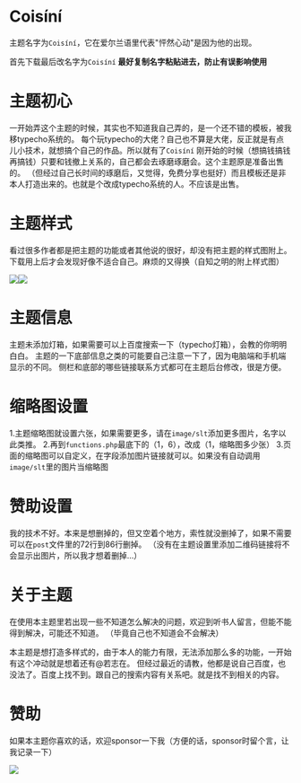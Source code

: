 # Coisíní

主题名字为`Coisíní`，它在爱尔兰语里代表"怦然心动"是因为他的出现。

首先下载最后改名字为`Coisíní` <b>最好复制名字粘贴进去，防止有误影响使用</b>

# 主题初心
一开始弄这个主题的时候，其实也不知道我自己弄的，是一个还不错的模板，被我移typecho系统的。
每个玩typecho的大佬？自己也不算是大佬，反正就是有点儿小技术，就想搞个自己的作品。所以就有了`Coisíní`
刚开始的时候（想搞钱搞钱再搞钱）只要和钱撤上关系的，自己都会去琢磨琢磨会。这个主题原是准备出售的。
（但经过自己长时间的琢磨后，又觉得，免费分享也挺好）而且模板还是非本人打造出来的。也就是个改成typecho系统的人。不应该是出售。

# 主题样式
看过很多作者都是把主题的功能或者其他说的很好，却没有把主题的样式图附上。
下载用上后才会发现好像不适合自己。麻烦的又得换（自知之明的附上样式图）

<img src="https://cdn.jsdelivr.net/gh/wanfengba/tuping/usr/uploads/2021/10/3642454868.png"><img src="https://cdn.jsdelivr.net/gh/wanfengba/tuping/usr/uploads/2021/10/1427335611.png">

# 主题信息
主题未添加灯箱，如果需要可以上百度搜索一下（typecho灯箱），会教的你明明白白。
主题的一下底部信息之类的可能要自己注意一下了，因为电脑端和手机端显示的不同。
侧栏和底部的哪些链接联系方式都可在主题后台修改，很是方便。

# 缩略图设置
1.主题缩略图就设置六张，如果需要更多，请在`image/slt`添加更多图片，名字以此类推。
2.再到`functions.php`最底下的（1，6），改成（1，缩略图多少张）
3.页面的缩略图可以自定义，在字段添加图片链接就可以。如果没有自动调用`image/slt`里的图片当缩略图

# 赞助设置
我的技术不好。本来是想删掉的，但又空着个地方，索性就没删掉了，如果不需要可以在`post`文件里的72行到86行删掉。
（没有在主题设置里添加二维码链接将不会显示出图片，所以我才想着删掉...）

# 关于主题
在使用本主题里若出现一些不知道怎么解决的问题，欢迎到<a heaf="https://wfvp.cc/">听书人</a>留言，但能不能得到解决，可能还不知道。
（毕竟自己也不知道会不会解决）

本主题是想打造多样式的，由于本人的能力有限，无法添加那么多的功能，一开始有这个冲动就是想着还有@若志在。
但经过最近的请教，他都是说自己百度，也没法了。百度上找不到。跟自己的搜索内容有关系吧。就是找不到相关的内容。

# 赞助

如果本主题你喜欢的话，欢迎sponsor一下我（方便的话，sponsor时留个言，让我记录一下）

<img src="https://cdn.jsdelivr.net/gh/wanfengba/tuping/usr/uploads/2021/09/305848690.png">

